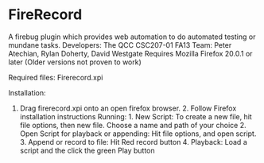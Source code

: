 FireRecord
============

A firebug plugin which provides web automation to do automated testing or mundane tasks.
Developers: The QCC CSC207-01 FA13 Team: Peter Atechian, Rylan Doherty, David Westgate
Requires Mozilla Firefox 20.0.1 or later (Older versions not proven to work)

Required files: Firerecord.xpi

Installation:
  1. Drag firerecord.xpi onto an open firefox browser.
	2. Follow Firefox installation instructions
Running:
	1. New Script: To create a new file, hit file options, then new file. Choose a name and path of your choice
	2. Open Script for playback or appending: Hit file options, and open script.
	3. Append or record to file: Hit Red record button
	4. Playback: Load a script and the click the green Play button
